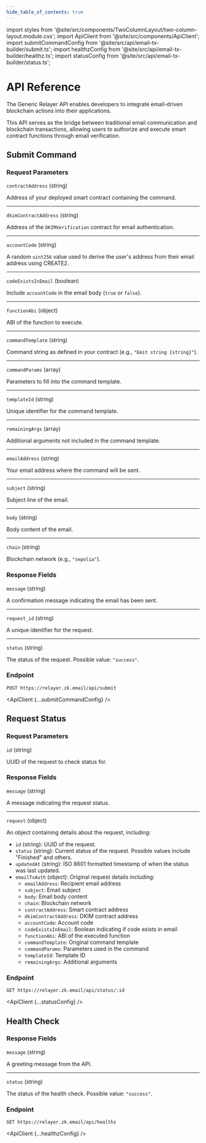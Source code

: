 ```yaml
---
hide_table_of_contents: true
---
```


import styles from '@site/src/components/TwoColumnLayout/two-column-layout.module.css';
import ApiClient from '@site/src/components/ApiClient';
import submitCommandConfig from '@site/src/api/email-tx-builder/submit.ts';
import healthzConfig from '@site/src/api/email-tx-builder/healthz.ts';
import statusConfig from '@site/src/api/email-tx-builder/status.ts';

# API Reference

<div className={styles.twoColumnLayout}>
<div className={styles.leftColumn}>
The Generic Relayer API enables developers to integrate email-driven blockchain actions into their applications.

This API serves as the bridge between traditional email communication and blockchain transactions, allowing users to authorize and execute smart contract functions through email verification.
</div>
<div className={styles.rightColumn}>
</div>
</div>

## Submit Command

<div className={styles.twoColumnLayout}>
<div className={styles.leftColumn}>

### Request Parameters

`contractAddress` (string)

Address of your deployed smart contract containing the command.

---
`dkimContractAddress` (string)

Address of the `DKIMVerification` contract for email authentication.

---
`accountCode` (string)

A random `uint256` value used to derive the user's address from their email address using CREATE2.

---
`codeExistsInEmail` (boolean)

Include `accountCode` in the email body (`true` or `false`).

---
`functionAbi` (object)

ABI of the function to execute.

---
`commandTemplate` (string)

Command string as defined in your contract (e.g., `"Emit string {string}"`).

---
`commandParams` (array)

Parameters to fill into the command template.

---
`templateId` (string)

Unique identifier for the command template.

---
`remainingArgs` (array)

Additional arguments not included in the command template.

---
`emailAddress` (string)

Your email address where the command will be sent.

---
`subject` (string)

Subject line of the email.

---
`body` (string)

Body content of the email.

---
`chain` (string)

Blockchain network (e.g., `"sepolia"`).


### Response Fields

`message` (string)

A confirmation message indicating the email has been sent.

---
`request_id` (string)

A unique identifier for the request.

---
`status` (string)

The status of the request. Possible value: `"success"`.



</div>
<div className={styles.rightColumn}>

### Endpoint

```
POST https://relayer.zk.email/api/submit
```
<ApiClient {...submitCommandConfig} />



</div>
</div>

## Request Status

<div className={styles.twoColumnLayout}>
<div className={styles.leftColumn}>

### Request Parameters

`id` (string)

UUID of the request to check status for.

### Response Fields

`message` (string)

A message indicating the request status.

---
`request` (object)

An object containing details about the request, including:

- `id` (string): UUID of the request.
- `status` (string): Current status of the request. Possible values include "Finished" and others.
- `updatedAt` (string): ISO 8601 formatted timestamp of when the status was last updated.
- `emailTxAuth` (object): Original request details including:
  - `emailAddress`: Recipient email address
  - `subject`: Email subject
  - `body`: Email body content
  - `chain`: Blockchain network
  - `contractAddress`: Smart contract address
  - `dkimContractAddress`: DKIM contract address
  - `accountCode`: Account code
  - `codeExistsInEmail`: Boolean indicating if code exists in email
  - `functionAbi`: ABI of the executed function
  - `commandTemplate`: Original command template
  - `commandParams`: Parameters used in the command
  - `templateId`: Template ID
  - `remainingArgs`: Additional arguments

</div>
<div className={styles.rightColumn}>

### Endpoint

```
GET https://relayer.zk.email/api/status/:id
```

<ApiClient {...statusConfig} />

</div>
</div>

## Health Check

<div className={styles.twoColumnLayout}>
<div className={styles.leftColumn}>

### Response Fields

`message` (string)

A greeting message from the API.

---
`status` (string)

The status of the health check. Possible value: `"success"`.

</div>
<div className={styles.rightColumn}>

### Endpoint

```
GET https://relayer.zk.email/api/healthz
```

<ApiClient {...healthzConfig} />

</div>
</div>
